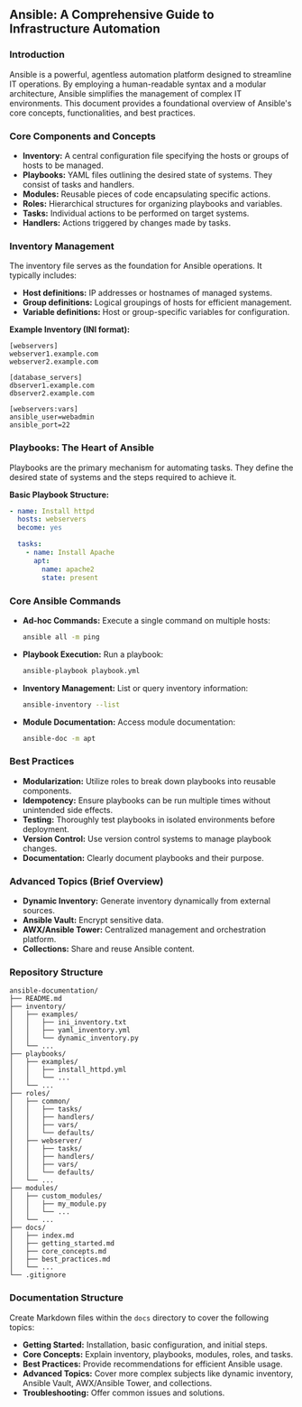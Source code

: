 ## Ansible: A Comprehensive Guide to Infrastructure Automation

### Introduction

Ansible is a powerful, agentless automation platform designed to streamline IT operations. By employing a human-readable syntax and a modular architecture, Ansible simplifies the management of complex IT environments. This document provides a foundational overview of Ansible's core concepts, functionalities, and best practices.

### Core Components and Concepts

* **Inventory:** A central configuration file specifying the hosts or groups of hosts to be managed.
* **Playbooks:** YAML files outlining the desired state of systems. They consist of tasks and handlers.
* **Modules:** Reusable pieces of code encapsulating specific actions.
* **Roles:** Hierarchical structures for organizing playbooks and variables.
* **Tasks:** Individual actions to be performed on target systems.
* **Handlers:** Actions triggered by changes made by tasks.

### Inventory Management

The inventory file serves as the foundation for Ansible operations. It typically includes:

* **Host definitions:** IP addresses or hostnames of managed systems.
* **Group definitions:** Logical groupings of hosts for efficient management.
* **Variable definitions:** Host or group-specific variables for configuration.

**Example Inventory (INI format):**

```
[webservers]
webserver1.example.com
webserver2.example.com

[database_servers]
dbserver1.example.com
dbserver2.example.com

[webservers:vars]
ansible_user=webadmin
ansible_port=22
```

### Playbooks: The Heart of Ansible

Playbooks are the primary mechanism for automating tasks. They define the desired state of systems and the steps required to achieve it.

**Basic Playbook Structure:**

```yaml
- name: Install httpd
  hosts: webservers
  become: yes

  tasks:
    - name: Install Apache
      apt:
        name: apache2
        state: present
```

### Core Ansible Commands

* **Ad-hoc Commands:** Execute a single command on multiple hosts:
  ```bash
  ansible all -m ping
  ```
* **Playbook Execution:** Run a playbook:
  ```bash
  ansible-playbook playbook.yml
  ```
* **Inventory Management:** List or query inventory information:
  ```bash
  ansible-inventory --list
  ```
* **Module Documentation:** Access module documentation:
  ```bash
  ansible-doc -m apt
  ```

### Best Practices

* **Modularization:** Utilize roles to break down playbooks into reusable components.
* **Idempotency:** Ensure playbooks can be run multiple times without unintended side effects.
* **Testing:** Thoroughly test playbooks in isolated environments before deployment.
* **Version Control:** Use version control systems to manage playbook changes.
* **Documentation:** Clearly document playbooks and their purpose.

### Advanced Topics (Brief Overview)

* **Dynamic Inventory:** Generate inventory dynamically from external sources.
* **Ansible Vault:** Encrypt sensitive data.
* **AWX/Ansible Tower:** Centralized management and orchestration platform.
* **Collections:** Share and reuse Ansible content.



### Repository Structure

```
ansible-documentation/
├── README.md
├── inventory/
│   ├── examples/
│   │   ├── ini_inventory.txt
│   │   ├── yaml_inventory.yml
│   │   └── dynamic_inventory.py
│   └── ...
├── playbooks/
│   ├── examples/
│   │   ├── install_httpd.yml
│   │   └── ...
│   └── ...
├── roles/
│   ├── common/
│   │   ├── tasks/
│   │   ├── handlers/
│   │   ├── vars/
│   │   └── defaults/
│   ├── webserver/
│   │   ├── tasks/
│   │   ├── handlers/
│   │   ├── vars/
│   │   └── defaults/
│   └── ...
├── modules/
│   ├── custom_modules/
│   │   ├── my_module.py
│   │   └── ...
│   └── ...
├── docs/
│   ├── index.md
│   ├── getting_started.md
│   ├── core_concepts.md
│   ├── best_practices.md
│   └── ...
└── .gitignore
```


### Documentation Structure

Create Markdown files within the `docs` directory to cover the following topics:

* **Getting Started:** Installation, basic configuration, and initial steps.
* **Core Concepts:** Explain inventory, playbooks, modules, roles, and tasks.
* **Best Practices:** Provide recommendations for efficient Ansible usage.
* **Advanced Topics:** Cover more complex subjects like dynamic inventory, Ansible Vault, AWX/Ansible Tower, and collections.
* **Troubleshooting:** Offer common issues and solutions.
